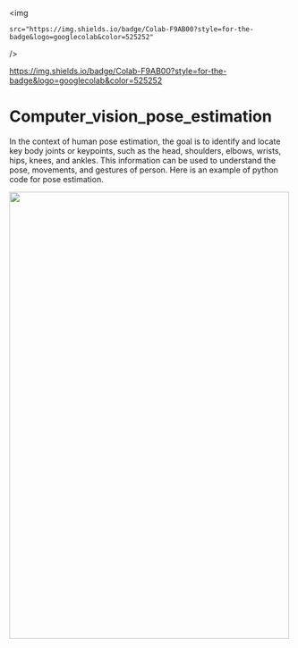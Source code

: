  
 
  <img
 
    src="https://img.shields.io/badge/Colab-F9AB00?style=for-the-badge&logo=googlecolab&color=525252" 
  />

https://img.shields.io/badge/Colab-F9AB00?style=for-the-badge&logo=googlecolab&color=525252

# Computer_vision_pose_estimation

In the context of human pose estimation, the goal is to identify and locate key body joints or keypoints, such as the head, shoulders, elbows, wrists, hips, knees, and ankles. This information can be used to understand the pose, movements, and gestures of person. Here is an example of python code for pose estimation. 

<img src='https://github.com/Sarvandani/Computer_vision_pose_estimation/blob/main/POSE_IMG.png' width="500" height="800">

